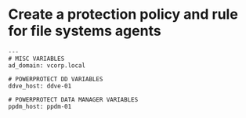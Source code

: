 # Create a protection policy and rule for file systems agents
````
---
# MISC VARIABLES
ad_domain: vcorp.local

# POWERPROTECT DD VARIABLES
ddve_host: ddve-01

# POWERPROTECT DATA MANAGER VARIABLES
ppdm_host: ppdm-01
````